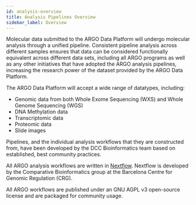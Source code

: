 ```yaml
---
id: analysis-overview
title: Analysis Pipelines Overview
sidebar_label: Overview
---
```


Molecular data submitted to the ARGO Data Platform will undergo molecular analysis through a unified pipeline. Consistent pipeline analysis across different samples ensures that data can be considered functionally equivalent across different data sets, including all ARGO programs as well as any other initiatives that have adopted the ARGO analysis pipelines, increasing the research power of the dataset provided by the ARGO Data Platform.

The ARGO Data Platform will accept a wide range of datatypes, including:

- Genomic data from both Whole Exome Sequencing (WXS) and Whole Genome Sequencing (WGS)
- DNA Methylation data
- Transcriptomic data
- Proteomic data
- Slide images

Pipelines, and the individual analysis workflows that they are constructed from, have been developed by the DCC Bioinformatics team based on established, best community practices.

All ARGO analysis workflows are written in [Nextflow](https://www.nextflow.io/). Nextflow is developed by the Comparative Bioinformatics group at the Barcelona Centre for Genomic Regulation (CRG).

All ARGO workflows are published under an GNU AGPL v3 open-source license and are packaged for community usage.
